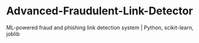 # Advanced-Fraudulent-Link-Detector
ML-powered fraud and phishing link detection system | Python, scikit-learn, joblib
